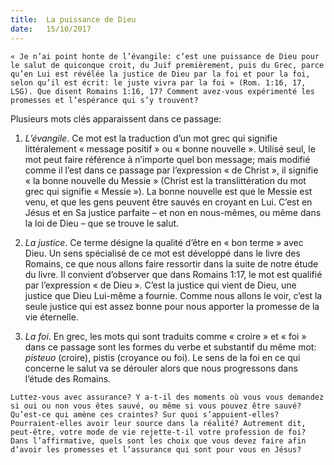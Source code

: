 ```yaml
---
title:  La puissance de Dieu
date:   15/10/2017
---
```


`« Je n’ai point honte de l’évangile: c’est une puissance de Dieu pour le salut de quiconque croit, du Juif premièrement, puis du Grec, parce qu’en Lui est révélée la justice de Dieu par la foi et pour la foi, selon qu’il est écrit: le juste vivra par la foi » (Rom. 1:16, 17, LSG). Que disent Romains 1:16, 17? Comment avez-vous expérimenté les promesses et l’espérance qui s’y trouvent?`

Plusieurs mots clés apparaissent dans ce passage:

1. *L’évangile*. Ce mot est la traduction d’un mot grec qui signifie littéralement « message positif » ou « bonne nouvelle ». Utilisé seul, le mot peut faire référence à n’importe quel bon message; mais modifié comme il l’est dans ce passage par l’expression « de Christ », il signifie « la bonne nouvelle du Messie » (Christ est la translittération du mot grec qui signifie « Messie »). La bonne nouvelle est que le Messie est venu, et que les gens peuvent être sauvés en croyant en Lui. C’est en Jésus et en Sa justice parfaite – et non en nous-mêmes, ou même dans la loi de Dieu – que se trouve le salut. 

2. *La justice*. Ce terme désigne la qualité d’être en « bon terme » avec Dieu. Un sens spécialisé de ce mot est développé dans le livre des Romains, ce que nous allons faire ressortir dans la suite de notre étude du livre. Il convient d’observer que dans Romains 1:17, le mot est qualifié par l’expression « de Dieu ». C’est la justice qui vient de Dieu, une justice que Dieu Lui-même a fournie. Comme nous allons le voir, c’est la seule justice qui est assez bonne pour nous apporter la promesse de la vie éternelle. 

3. *La foi*. En grec, les mots qui sont traduits comme « croire » et « foi » dans ce passage sont les formes du verbe et substantif du même mot: *pisteuo* (croire), pistis (croyance ou foi). Le sens de la foi en ce qui concerne le salut va se dérouler alors que nous progressons dans l’étude des Romains. 

`Luttez-vous avec assurance? Y a-t-il des moments où vous vous demandez si oui ou non vous êtes sauvé, ou même si vous pouvez être sauvé? Qu’est-ce qui amène ces craintes? Sur quoi s’appuient-elles? Pourraient-elles avoir leur source dans la réalité? Autrement dit, peut-être, votre mode de vie rejette-t-il votre profession de foi? Dans l’affirmative, quels sont les choix que vous devez faire afin d’avoir les promesses et l’assurance qui sont pour vous en Jésus?` 